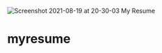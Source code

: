 ![Screenshot 2021-08-19 at 20-30-03 My Resume](https://user-images.githubusercontent.com/57020492/130133428-4c36842b-ef4e-4ddb-9a77-871a3131f959.gif)
# myresume
